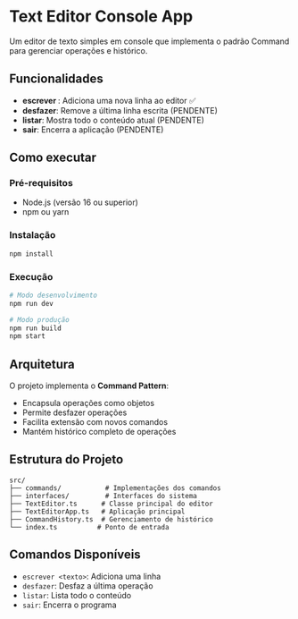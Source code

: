 # Text Editor Console App

Um editor de texto simples em console que implementa o padrão Command para gerenciar operações e histórico.

## Funcionalidades

- **escrever <texto>**: Adiciona uma nova linha ao editor ✅
- **desfazer**: Remove a última linha escrita (PENDENTE)
- **listar**: Mostra todo o conteúdo atual (PENDENTE)
- **sair**: Encerra a aplicação (PENDENTE)

## Como executar

### Pré-requisitos

- Node.js (versão 16 ou superior)
- npm ou yarn

### Instalação

```bash
npm install
```

### Execução

```bash
# Modo desenvolvimento
npm run dev

# Modo produção
npm run build
npm start
```

## Arquitetura

O projeto implementa o **Command Pattern**:

- Encapsula operações como objetos
- Permite desfazer operações
- Facilita extensão com novos comandos
- Mantém histórico completo de operações

## Estrutura do Projeto

```
src/
├── commands/           # Implementações dos comandos
├── interfaces/         # Interfaces do sistema
├── TextEditor.ts      # Classe principal do editor
├── TextEditorApp.ts   # Aplicação principal
├── CommandHistory.ts  # Gerenciamento de histórico
└── index.ts          # Ponto de entrada
```

## Comandos Disponíveis

- `escrever <texto>`: Adiciona uma linha
- `desfazer`: Desfaz a última operação
- `listar`: Lista todo o conteúdo
- `sair`: Encerra o programa
